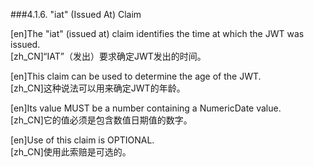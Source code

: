 ###4.1.6. "iat" (Issued At) Claim  

[en]The "iat" (issued at) claim identifies the time at which the JWT was issued.  
[zh_CN]“IAT”（发出）要求确定JWT发出的时间。  
  

[en]This claim can be used to determine the age of the JWT.  
[zh_CN]这种说法可以用来确定JWT的年龄。  
  

[en]Its value MUST be a number containing a NumericDate value.  
[zh_CN]它的值必须是包含数值日期值的数字。  
  

[en]Use of this claim is OPTIONAL.  
[zh_CN]使用此索赔是可选的。  
  



